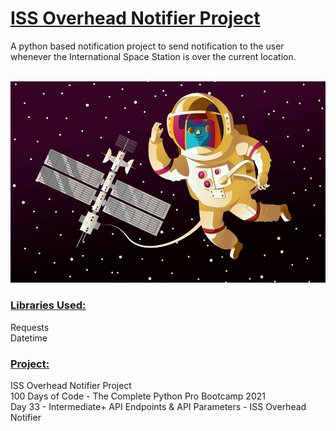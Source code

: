 # <u>**ISS Overhead Notifier Project**</u>

A python based notification project to send
notification to the user whenever the International
Space Station is over the current location.</br> </br>

![Password Manager](image.jpg) <br/>

### <u>**Libraries Used:**</u> <br />
Requests<br/>
Datetime

### <u>**Project:**</u> <br/>
ISS Overhead Notifier Project<br/>
100 Days of Code - The Complete Python Pro Bootcamp 2021 <br/>
Day 33 - Intermediate+ API Endpoints & API Parameters - ISS Overhead Notifier
